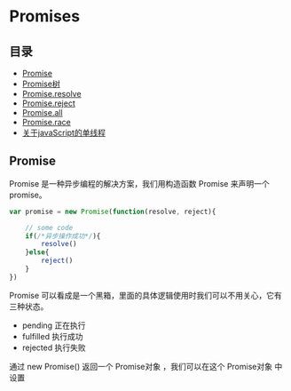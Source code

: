 # Promises
## 目录
- [Promise](#promise)
- [Promise树](#Promise树)
- [Promise.resolve](#Promise.resolve)
- [Promise.reject](#Promise.reject)
- [Promise.all](#Promise.all)
- [Promise.race](#Promise.race)
- [关于javaScript的单线程](#关于javaScript的单线程)

## Promise
Promise 是一种异步编程的解决方案，我们用构造函数 Promise 来声明一个 promise。
``` javaScript
var promise = new Promise(function(resolve, reject){

    // some code
    if(/*异步操作成功*/){
        resolve()
    }else{
        reject()
    }
})
```
Promise 可以看成是一个黑箱，里面的具体逻辑使用时我们可以不用关心，它有三种状态。
- pending 正在执行
- fulfilled 执行成功
- rejected 执行失败

通过 new Promise() 返回一个 Promise对象 ，我们可以在这个 Promise对象 中设置